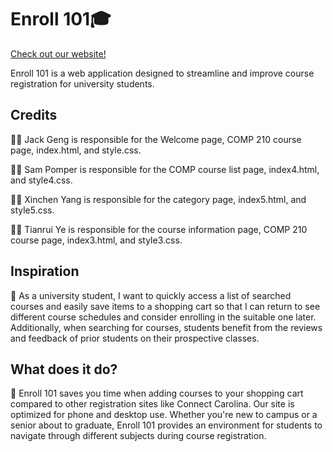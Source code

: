 <h1>Enroll 101🎓</h1>
<a href="https://jackgeng19.github.io/connect_carolina_enroll101/">Check out our website!</a>
<p> Enroll 101 is a web application designed to streamline and improve course registration for university students.</p>
<h2>Credits</h2>
<p>👨‍💻 Jack Geng is responsible for the Welcome page, COMP 210 course page, index.html, and style.css.</p>
<p>👨‍💻 Sam Pomper is responsible for the COMP course list page, index4.html, and style4.css.</p>
<p>👨‍💻 Xinchen Yang is responsible for the category page, index5.html, and style5.css.</p>
<p>👨‍💻 Tianrui Ye is responsible for the course information page, COMP 210 course page, index3.html, and style3.css.</p>
<h2>Inspiration</h2>
<p>🤔 As a university student, I want to quickly access a list of searched courses and easily save items to a shopping cart so that I can return to see different course schedules and consider enrolling in the suitable one later. Additionally, when searching for courses, students benefit from the reviews and feedback of prior students on their prospective classes.</p>
<h2>What does it do?</h2>
<p>🚀 Enroll 101 saves you time when adding courses to your shopping cart compared to other registration sites like Connect Carolina. Our site is optimized for phone and desktop use. Whether you're new to campus or a senior about to graduate, Enroll 101 provides an environment for students to navigate through different subjects during course registration.</p>
